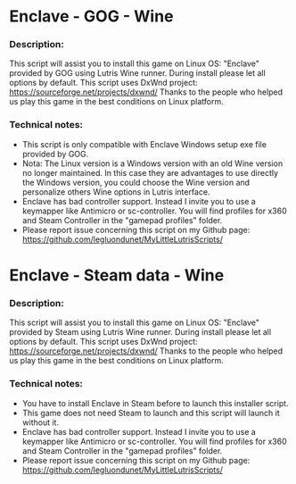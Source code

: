 # Enclave - GOG - Wine

### Description:
This script will assist you to install this game on Linux OS:
"Enclave" provided by GOG using Lutris Wine runner.
During install please let all options by default.
This script uses DxWnd project: https://sourceforge.net/projects/dxwnd/
Thanks to the people who helped us play this game in the best conditions on Linux platform.

### Technical notes:
- This script is only compatible with Enclave Windows setup exe file provided by GOG.
- Nota: The Linux version is a Windows version with an old Wine version no longer maintained. In this case they are advantages to use directly the Windows version, you could choose the Wine version and personalize others Wine options in Lutris interface.
- Enclave has bad controller support. Instead I invite you to use a keymapper like Antimicro or sc-controller. You will find profiles for x360 and Steam Controller in the "gamepad profiles" folder.
- Please report issue concerning this script on my Github page:
https://github.com/legluondunet/MyLittleLutrisScripts/

# Enclave - Steam data - Wine

### Description:
This script will assist you to install this game on Linux OS:
"Enclave" provided by Steam using Lutris Wine runner.
During install please let all options by default.
This script uses DxWnd project: https://sourceforge.net/projects/dxwnd/
Thanks to the people who helped us play this game in the best conditions on Linux platform.

### Technical notes:
- You have to install Enclave in Steam before to launch this installer script.
- This game does not need Steam to launch and this script will launch it without it.
- Enclave has bad controller support. Instead I invite you to use a keymapper like Antimicro or sc-controller. You will find profiles for x360 and Steam Controller in the "gamepad profiles" folder.
- Please report issue concerning this script on my Github page:
https://github.com/legluondunet/MyLittleLutrisScripts/
